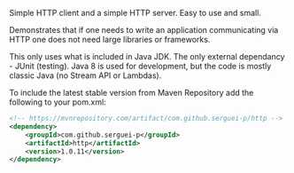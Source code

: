 Simple HTTP client and a simple HTTP server. Easy to use and small.

Demonstrates that if one needs to write an application communicating via HTTP one does not need large libraries or frameworks.

This only uses what is included in Java JDK. The only external dependancy - JUnit (testing).
Java 8 is used for development, but the code is mostly classic Java (no Stream API or Lambdas).

To include the latest stable version from Maven Repository add the following to your pom.xml:

```xml
<!-- https://mvnrepository.com/artifact/com.github.serguei-p/http -->
<dependency>
    <groupId>com.github.serguei-p</groupId>
    <artifactId>http</artifactId>
    <version>1.0.11</version>
</dependency>
```

